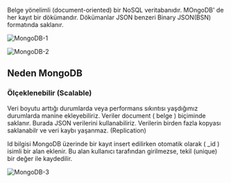 Belge  yönelimli (document-oriented) bir NoSQL veritabanıdır.
MOngoDB' de her kayıt bir dökümandır.
Dökümanlar JSON benzeri Binary JSON(BSN) formatında saklanır. 

![MongoDB-1]()

![MongoDB-2]()

## Neden MongoDB 

### Ölçeklenebilir (Scalable)
Veri boyutu arttığı durumlarda veya performans sıkıntısı yaşdığımız durumlarda manine ekleyebiliriz. 
Veriler document ( belge ) biçiminde saklanır. Burada JSON verilerini kullanabiliriz. 
Verilerin birden fazla kopyası saklanabilr ve veri kaybı yaşanmaz.  (Replication)

Id bilgisi 
MongoDB üzerinde bir kayıt insert edilirken otomatik olarak ( _id ) isimli bir alan eklenir. Bu alan kullanıcı tarafından girilmezse, tekil (unique) bir değer ile kaydedilir.


![MongoDB-3]()